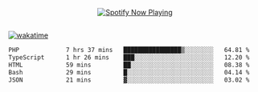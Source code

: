 

<p align="center">
  <a href="https://open.spotify.com/user/31ljmyymhthokwewwcd6dsdmvprm" target="_blank"><img src="https://novatorem-psi-rosy.vercel.app/api/spotify" alt="Spotify Now Playing"/></a>
</p>

##

[![wakatime](https://wakatime.com/badge/user/87646243-158a-4241-a3cb-668e1fa2dbb8.svg)](https://wakatime.com/@87646243-158a-4241-a3cb-668e1fa2dbb8)
<!--START_SECTION:waka-->

```txt
PHP             7 hrs 37 mins   ████████████████▒░░░░░░░░   64.81 %
TypeScript      1 hr 26 mins    ███░░░░░░░░░░░░░░░░░░░░░░   12.20 %
HTML            59 mins         ██░░░░░░░░░░░░░░░░░░░░░░░   08.38 %
Bash            29 mins         █░░░░░░░░░░░░░░░░░░░░░░░░   04.14 %
JSON            21 mins         ▓░░░░░░░░░░░░░░░░░░░░░░░░   03.02 %
```

<!--END_SECTION:waka-->
